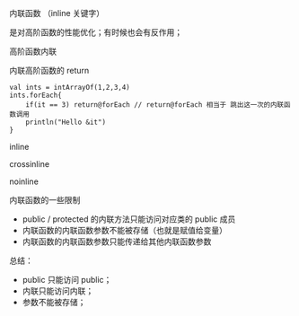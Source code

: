 内联函数 （inline 关键字）

是对高阶函数的性能优化；有时候也会有反作用；

高阶函数内联


内联高阶函数的 return

```
val ints = intArrayOf(1,2,3,4)
ints.forEach{
    if(it == 3) return@forEach // return@forEach 相当于 跳出这一次的内联函数调用
    println("Hello &it")
}
```

inline

crossinline

noinline


内联函数的一些限制

- public / protected 的内联方法只能访问对应类的 public 成员
- 内联函数的内联函数参数不能被存储（也就是赋值给变量）
- 内联函数的内联函数参数只能传递给其他内联函数参数

总结：
- public 只能访问 public；
- 内联只能访问内联；
- 参数不能被存储；







